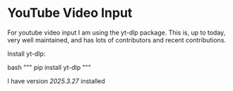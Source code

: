 # YouTube Video Input
For youtube video input I am using the yt-dlp package. This is, up to today, very well maintained, and has lots of contributors and recent contributions.

Install yt-dlp:

bash
"""
pip install yt-dlp
"""

I have version _2025.3.27_ installed


